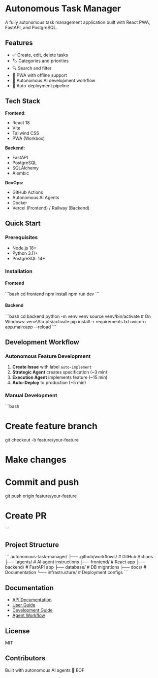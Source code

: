 # Autonomous Task Manager

A fully autonomous task management application built with React PWA, FastAPI, and PostgreSQL.

## Features

- ✅ Create, edit, delete tasks
- 🏷️ Categories and priorities
- 🔍 Search and filter
- 📱 PWA with offline support
- 🤖 Autonomous AI development workflow
- 🚀 Auto-deployment pipeline

## Tech Stack

**Frontend:**
- React 18
- Vite
- Tailwind CSS
- PWA (Workbox)

**Backend:**
- FastAPI
- PostgreSQL
- SQLAlchemy
- Alembic

**DevOps:**
- GitHub Actions
- Autonomous AI Agents
- Docker
- Vercel (Frontend) / Railway (Backend)

## Quick Start

### Prerequisites
- Node.js 18+
- Python 3.11+
- PostgreSQL 14+

### Installation

#### Frontend
\`\`\`bash
cd frontend
npm install
npm run dev
\`\`\`

#### Backend
\`\`\`bash
cd backend
python -m venv venv
source venv/bin/activate  # On Windows: venv\Scripts\activate
pip install -r requirements.txt
uvicorn app.main:app --reload
\`\`\`

## Development Workflow

### Autonomous Feature Development

1. **Create Issue** with label `auto-implement`
2. **Strategic Agent** creates specification (~3 min)
3. **Execution Agent** implements feature (~15 min)
4. **Auto-Deploy** to production (~5 min)

### Manual Development

\`\`\`bash
# Create feature branch
git checkout -b feature/your-feature

# Make changes
# Commit and push
git push origin feature/your-feature

# Create PR
\`\`\`

## Project Structure

\`\`\`
autonomous-task-manager/
├── .github/workflows/      # GitHub Actions
├── .agents/                # AI agent instructions
├── frontend/               # React app
├── backend/                # FastAPI app
├── database/               # DB migrations
├── docs/                   # Documentation
└── infrastructure/         # Deployment configs
\`\`\`

## Documentation

- [API Documentation](docs/api/README.md)
- [User Guide](docs/USER-GUIDE.md)
- [Development Guide](docs/DEVELOPMENT.md)
- [Agent Workflow](docs/AGENT-WORKFLOW.md)

## License

MIT

## Contributors

Built with autonomous AI agents 🤖
EOF